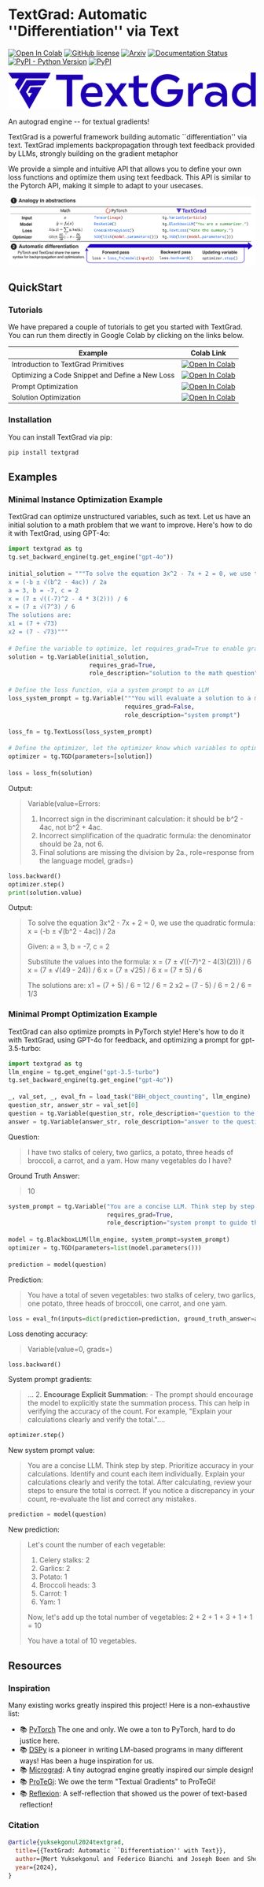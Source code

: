 # TextGrad: Automatic ''Differentiation'' via Text

[![Open In Colab](https://colab.research.google.com/assets/colab-badge.svg)](https://colab.research.google.com/github/zou-group/TextGrad/blob/main/examples/notebooks/Prompt-Optimization.ipynb)
[![GitHub license](https://img.shields.io/badge/License-MIT-blue.svg)](https://lbesson.mit-license.org/)
[![Arxiv](http://img.shields.io/badge/arXiv-0000.00000-B31B1B.svg)](https://arxiv.org/abs/0000.00000)
[![Documentation Status](https://readthedocs.org/projects/textgrad/badge/?version=latest)](https://textgrad.readthedocs.io/en/latest/?badge=latest)
[![PyPI - Python Version](https://img.shields.io/pypi/pyversions/textgrad)](https://pypi.org/project/textgrad/)
[![PyPI](https://img.shields.io/pypi/v/textgrad)](https://pypi.org/project/textgrad/)


![Logo](assets/logo_full.png)

An autograd engine -- for textual gradients! 

TextGrad is a powerful framework  building automatic ``differentiation'' via text.
TextGrad implements backpropagation through text feedback provided by LLMs, strongly building on the gradient metaphor

We provide a simple and intuitive API that allows you to define your own loss functions and optimize them using text feedback.
This API is similar to the Pytorch API, making it simple to adapt to your usecases.

![Analogy with Torch](assets/analogy.png)

## QuickStart

### Tutorials

We have prepared a couple of tutorials to get you started with TextGrad. 
You can run them directly in Google Colab by clicking on the links below.

<div align="center">

| Example                                         | Colab Link                                                                                                                                                                                                    |
|-------------------------------------------------|---------------------------------------------------------------------------------------------------------------------------------------------------------------------------------------------------------------|
| Introduction to TextGrad Primitives             | [![Open In Colab](https://colab.research.google.com/assets/colab-badge.svg)](https://colab.research.google.com/github/zou-group/TextGrad/blob/main/examples/notebooks/Primitives.ipynb)                       |
| Optimizing a Code Snippet and Define a New Loss | [![Open In Colab](https://colab.research.google.com/assets/colab-badge.svg)](https://colab.research.google.com/github/zou-group/textgrad/blob/main/examples/notebooks/Tutorial-Test-Time-Loss-for-Code.ipynb) |
| Prompt Optimization                             | [![Open In Colab](https://colab.research.google.com/assets/colab-badge.svg)](https://colab.research.google.com/github/zou-group/TextGrad/blob/main/examples/notebooks/Prompt-Optimization.ipynb)              |
| Solution Optimization                           | [![Open In Colab](https://colab.research.google.com/assets/colab-badge.svg)](https://colab.research.google.com/github/zou-group/TextGrad/blob/main/examples/notebooks/Tutorial-Solution-Optimization.ipynb)   |

</div>

### Installation

You can install TextGrad via pip:

```bash
pip install textgrad
```

## Examples

### Minimal Instance Optimization Example

TextGrad can optimize unstructured variables, such as text. Let us have an initial solution to a math problem that we want to improve. Here's how to do it with TextGrad, using GPT-4o:

```python
import textgrad as tg
tg.set_backward_engine(tg.get_engine("gpt-4o"))

initial_solution = """To solve the equation 3x^2 - 7x + 2 = 0, we use the quadratic formula:
x = (-b ± √(b^2 - 4ac)) / 2a
a = 3, b = -7, c = 2
x = (7 ± √((-7)^2 - 4 * 3(2))) / 6
x = (7 ± √(7^3) / 6
The solutions are:
x1 = (7 + √73)
x2 = (7 - √73)"""

# Define the variable to optimize, let requires_grad=True to enable gradient computation
solution = tg.Variable(initial_solution,
                       requires_grad=True,
                       role_description="solution to the math question")

# Define the loss function, via a system prompt to an LLM
loss_system_prompt = tg.Variable("""You will evaluate a solution to a math question. Do not attempt to solve it yourself, do not give a solution, only identify errors. Be super concise.""",
                                 requires_grad=False,
                                 role_description="system prompt")

loss_fn = tg.TextLoss(loss_system_prompt)

# Define the optimizer, let the optimizer know which variables to optimize
optimizer = tg.TGD(parameters=[solution])

loss = loss_fn(solution)
```

Output:
> Variable(value=Errors:
> 1. Incorrect sign in the discriminant calculation: it should be b^2 - 4ac, not b^2 + 4ac.
> 2. Incorrect simplification of the quadratic formula: the denominator should be 2a, not 6.
> 3. Final solutions are missing the division by 2a., role=response from the language model, grads=)

```python
loss.backward()
optimizer.step()
print(solution.value)
```

Output:
> To solve the equation 3x^2 - 7x + 2 = 0, we use the quadratic formula:
> x = (-b ± √(b^2 - 4ac)) / 2a
> 
> Given:
> a = 3, b = -7, c = 2
> 
> Substitute the values into the formula:
> x = (7 ± √((-7)^2 - 4(3)(2))) / 6
> x = (7 ± √(49 - 24)) / 6
> x = (7 ± √25) / 6
> x = (7 ± 5) / 6
> 
> The solutions are:
> x1 = (7 + 5) / 6 = 12 / 6 = 2
> x2 = (7 - 5) / 6 = 2 / 6 = 1/3
### Minimal Prompt Optimization Example
TextGrad can also optimize prompts in PyTorch style! Here's how to do it with TextGrad, using GPT-4o for feedback, and optimizing a prompt for gpt-3.5-turbo:
```python
import textgrad as tg
llm_engine = tg.get_engine("gpt-3.5-turbo")
tg.set_backward_engine(tg.get_engine("gpt-4o"))

_, val_set, _, eval_fn = load_task("BBH_object_counting", llm_engine)
question_str, answer_str = val_set[0]
question = tg.Variable(question_str, role_description="question to the LLM", requires_grad=False)
answer = tg.Variable(answer_str, role_description="answer to the question", requires_grad=False)
```

Question:
> I have two stalks of celery, two garlics, a potato, three heads of broccoli, a carrot, and a yam. How many vegetables do I have?

Ground Truth Answer:
> 10

```python
system_prompt = tg.Variable("You are a concise LLM. Think step by step.",
                            requires_grad=True,
                            role_description="system prompt to guide the LLM's reasoning strategy for accurate responses")

model = tg.BlackboxLLM(llm_engine, system_prompt=system_prompt)
optimizer = tg.TGD(parameters=list(model.parameters()))

prediction = model(question)
```

Prediction:
> You have a total of seven vegetables: two stalks of celery, two garlics, one potato, three heads of broccoli, one carrot, and one yam.

```python
loss = eval_fn(inputs=dict(prediction=prediction, ground_truth_answer=answer))
```

Loss denoting accuracy:
> Variable(value=0, grads=)

```python
loss.backward()
```

System prompt gradients:
> ... 2. **Encourage Explicit Summation**: - The prompt should encourage the model to explicitly state the summation process. This can help in verifying the accuracy of the count. For example, "Explain your calculations clearly and verify the total."....

```python
optimizer.step()
```

New system prompt value:
> You are a concise LLM. Think step by step. Prioritize accuracy in your calculations. Identify and count each item individually. Explain your calculations clearly and verify the total. After calculating, review your steps to ensure the total is correct. If you notice a discrepancy in your count, re-evaluate the list and correct any mistakes.

```python
prediction = model(question)
```

New prediction:
> Let's count the number of each vegetable:
> 1. Celery stalks: 2
> 2. Garlics: 2
> 3. Potato: 1
> 4. Broccoli heads: 3
> 5. Carrot: 1
> 6. Yam: 1
> 
> Now, let's add up the total number of vegetables:
> 2 + 2 + 1 + 3 + 1 + 1 = 10
> 
> You have a total of 10 vegetables.

## Resources

### Inspiration
Many existing works greatly inspired this project! Here is a non-exhaustive list:
- 📚 [PyTorch](https://github.com/pytorch/pytorch/) The one and only. We owe a ton to PyTorch, hard to do justice here.
- 📚 [DSPy](https://github.com/stanfordnlp/dspy) is a pioneer in writing LM-based programs in many different ways! Has been a huge inspiration for us.
- 📚 [Micrograd](https://github.com/karpathy/micrograd): A tiny autograd engine greatly inspired our simple design!
- 📚 [ProTeGi](https://github.com/microsoft/LMOps/tree/main/prompt_optimization): We owe the term "Textual Gradients" to ProTeGi!
- 📚 [Reflexion](https://github.com/noahshinn/reflexion): A self-reflection that showed us the power of text-based reflection!

### Citation
```bibtex
@article{yuksekgonul2024textgrad,
  title={{TextGrad: Automatic ``Differentiation'' with Text}},
  author={Mert Yuksekgonul and Federico Bianchi and Joseph Boen and Sheng Liu and Zhi Huang and Carlos Guestrin and James Zou},
  year={2024},
}
``` 